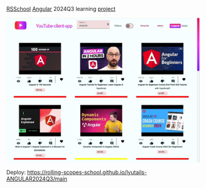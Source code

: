 [RSSchool](https://app.rs.school/registry/student) [Angular](https://rs.school/courses/angular) 2024Q3 learning [project](https://github.com/rolling-scopes-school/tasks/blob/master/tasks/angular/intro.md)

<img src="./youtube_screenshot.JPG">

Deploy: https://rolling-scopes-school.github.io/lyutails-ANGULAR2024Q3/main